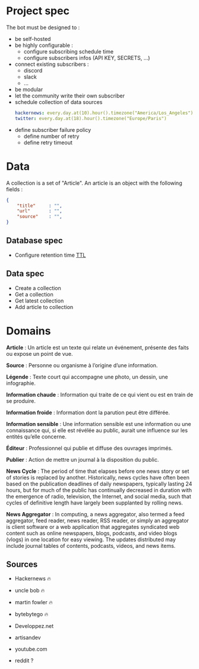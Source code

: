 # Project spec

The bot must be designed to : 
- be self-hosted
- be highly configurable :
    - configure subscribing schedule time
    - configure subscribers infos (API KEY, SECRETS, ...)
- connect existing subscribers :
    - discord
    - slack
    - ...
- be modular
- let the community write their own subscriber
- schedule collection of data sources
    ```yaml
    hackernews: every.day.at(10).hour().timezone("America/Los_Angeles")
    twitter: every.day.at(18).hour().timezone("Europe/Paris")
    ```
- define subscriber failure policy
    - define number of retry
    - define retry timeout

# Data

A collection is a set of "Article".
An article is an object with the following fields :
```json
{
    "title"     : "",
    "url"       : "",
    "source"    : "",
}
```


## Database spec
- Configure retention time [TTL](https://www.mongodb.com/docs/manual/tutorial/expire-data/)

## Data spec
- Create a collection
- Get a collection
- Get latest collection
- Add article to collection

# Domains
**Article** : Un article est un texte qui relate un événement, présente des faits ou expose un point de vue.

**Source** : Personne ou organisme à l’origine d’une information.

**Légende** : Texte court qui accompagne une photo, un dessin, une infographie.

**Information chaude** : Information qui traite de ce qui vient ou est en train de se produire.

**Information froide** : Information dont la parution peut être différée.

**Information sensible** : Une information sensible est une information ou une connaissance qui, si elle est révélée au 
public, aurait une influence sur les entités qu’elle concerne.

**Éditeur** : Professionnel qui publie et diffuse des ouvrages imprimés.

**Publier** : Action de mettre un journal à la disposition du public.

**News Cycle** :
The period of time that elapses before one news story or set of stories is replaced by another. Historically, news 
cycles have often been based on the publication deadlines of daily newspapers, typically lasting 24 hours, but for 
much of the public has continually decreased in duration with the emergence of radio, television, the Internet, and 
social media, such that cycles of definitive length have largely been supplanted by rolling news.

**News Aggregator** : In computing, a news aggregator, also termed a feed aggregator, feed reader, news reader, RSS 
reader, or simply an aggregator is client software or a web application that aggregates syndicated web content such as 
online newspapers, blogs, podcasts, and video blogs (vlogs) in one location for easy viewing. The updates distributed
may include journal tables of contents, podcasts, videos, and news items.


## Sources

- Hackernews 🔥
- uncle bob 🔥
- martin fowler 🔥
- bytebytego 🔥
- Developpez.net
- artisandev


- youtube.com
- reddit ?